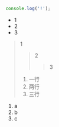 ``` js
console.log('!');
```

* 1
* 2
* 3

> 1
> > 2
> > > 3
> 1. 一行
> 2. 两行
> 3. 三行

1. a
2. b
3. c
